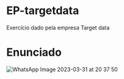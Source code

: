 # EP-targetdata
Exercício dado pela empresa Target data
# Enunciado
![WhatsApp Image 2023-03-31 at 20 37 50](https://user-images.githubusercontent.com/130921237/232326655-b5e3456a-ee0d-4662-b4aa-49563a1d4548.jpeg)
